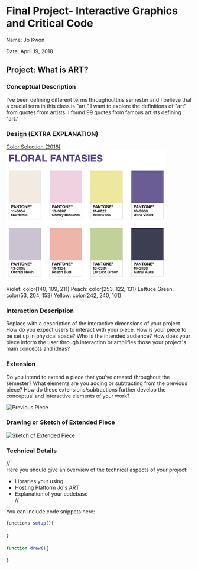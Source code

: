 # Final Project- Interactive Graphics and Critical Code

Name:  Jo Kwon 

Date: April 19, 2018

## Project: What is ART? 

### Conceptual Description

I've been defining different terms throughoutthis semester and I believe that a crucial term in this class is "art." I want to explore the definitions of "art" from quotes from artists. I found 99 quotes from famous artists defining "art."  

### Design (EXTRA EXPLANATION)
[Color Selection (2018)](https://www.pantone.com/color-of-the-year-2018-tools-for-designers) 
![PANTONE](/images/color2018.png)

Violet: color(140, 109, 211)
Peach: color(253, 122, 131)
Lettuce Green: color(53, 204, 153)
Yellow: color(242, 240, 161)

### Interaction Description

Replace with a description of the interactive dimensions of your project.  How do you expect users to interact with your piece. How is your piece to be set up in physical space? Who is the intended audience? How does your piece inform the user through interaction or amplifies those your project's main concepts and ideas?

### Extension 

Do you intend to extend a piece that you've created throughout the semester? What elements are you adding or subtracting from the previous piece? How do these extensions/subtractions further develop the conceptual and interactive elements of your work?

![Previous Piece](AIinFilms.png)

### Drawing or Sketch of Extended Piece

![Sketch of Extended Piece](finalproject_storyboard.png)

### Technical Details
//   
Here you should give an overview of the technical aspects of your project:
* Libraries your using
* Hosting Platform
[Jo's ART](https://kwonjo.github.io/visualization_interactivegraphics/sketch6.html)
* Explanation of your codebase  
//

You can include code snippets here:

```js
functions setup(){

}

function draw(){

}
```
